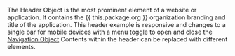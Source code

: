 The Header Object is the most prominent element of a website or application. It contains the {{ this.package.org }} organization branding and title of the application. This header example is responsive and changes to a single bar for mobile devices with a menu toggle to open and close the [Navigation Object](navigation) Contents within the header can be replaced with different elements.